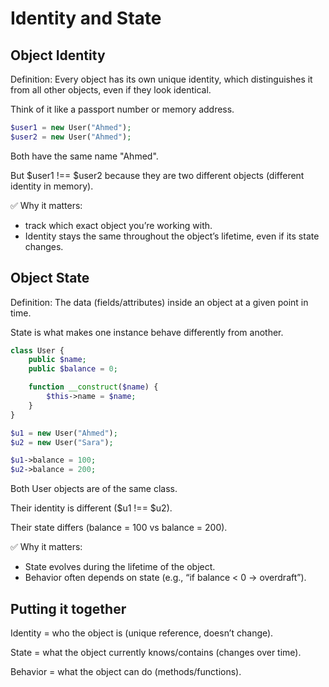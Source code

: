# Identity and State


## Object Identity

Definition: Every object has its own unique identity, which distinguishes it from all other objects, even if they look identical.

Think of it like a passport number or memory address.

```php
$user1 = new User("Ahmed");
$user2 = new User("Ahmed");
```

Both have the same name "Ahmed".

But $user1 !== $user2 because they are two different objects (different identity in memory).

✅ Why it matters:

- track which exact object you’re working with.
- Identity stays the same throughout the object’s lifetime, even if its state changes.



## Object State

Definition: The data (fields/attributes) inside an object at a given point in time.

State is what makes one instance behave differently from another.

```php
class User {
    public $name;
    public $balance = 0;

    function __construct($name) {
        $this->name = $name;
    }
}

$u1 = new User("Ahmed");
$u2 = new User("Sara");

$u1->balance = 100;
$u2->balance = 200;
```

Both User objects are of the same class.

Their identity is different ($u1 !== $u2).

Their state differs (balance = 100 vs balance = 200).

✅ Why it matters:

- State evolves during the lifetime of the object.
- Behavior often depends on state (e.g., “if balance < 0 → overdraft”).


## Putting it together

Identity = who the object is (unique reference, doesn’t change).

State = what the object currently knows/contains (changes over time).

Behavior = what the object can do (methods/functions).